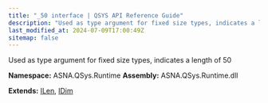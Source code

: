 ```yaml
---
title: "_50 interface | QSYS API Reference Guide"
description: "Used as type argument for fixed size types, indicates a length of 50  "
last_modified_at: 2024-07-09T17:00:49Z
sitemap: false
---
```


Used as type argument for fixed size types, indicates a length of 50 

**Namespace:** ASNA.QSys.Runtime
**Assembly:** ASNA.QSys.Runtime.dll

**Extends:** [ILen](/reference/runtime/qsys-runtime/i-len.html), [IDim](/reference/runtime/qsys-runtime/i-dim.html)
<br>
<br>
